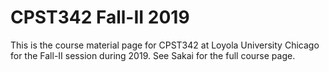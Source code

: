 # CPST342 Fall-II 2019
This is the course material page for CPST342 at Loyola University Chicago for the Fall-II session during 2019. See Sakai for the full course page.